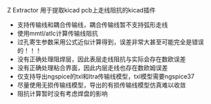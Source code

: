 Z Extractor 用于提取kicad pcb上走线阻抗的kicad插件

- 支持传输线和耦合传输线，耦合传输线暂不支持弧形走线
- 使用mmtl/atlc计算传输线阻抗
- 过孔寄生参数采用公式近似计算得到，误差非常大甚至可能完全是错误的！！！
- 没有正确处理阻焊层，因此表层走线阻抗与实际会存在数欧误差
- 没有正确处理粘合界面，因此内层走线也存在数欧姆误差
- 仅支持导出ngspice的txl和ltra传输线模型，txl模型需要ngspice37
- 尽量使用无损传输线模型，导出的有损传输线模型仿真难以收敛
- 阻抗计算暂时没有考虑焊盘的影响